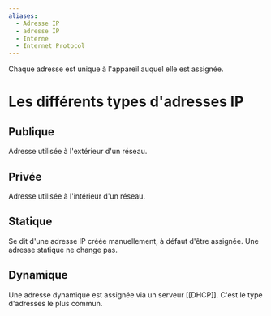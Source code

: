 ```yaml
---
aliases:
  - Adresse IP
  - adresse IP
  - Interne
  - Internet Protocol
---
```

Chaque adresse est unique à l'appareil auquel elle est assignée.
# Les différents types d'adresses IP
## Publique
Adresse utilisée à l'extérieur d'un réseau.
## Privée
Adresse utilisée à l'intérieur d'un réseau.
## Statique
Se dit d'une adresse IP créée manuellement, à défaut d'être assignée. Une adresse statique ne change pas.
## Dynamique
Une adresse dynamique est assignée via un serveur [[DHCP]]. C'est le type d'adresses le plus commun.